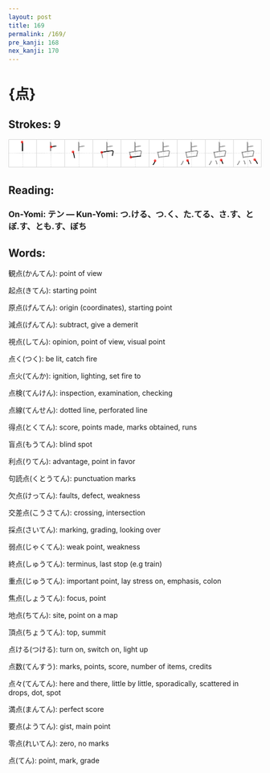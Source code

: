```yaml
---
layout: post
title: 169
permalink: /169/
pre_kanji: 168
nex_kanji: 170
---
```


# {点}

## Strokes: 9

<div class="stroke"><img src="../images/E782B9.png" /></div>

## Reading:

### On-Yomi: テン &mdash; Kun-Yomi: つ.ける、つ.く、た.てる、さ.す、とぼ.す、とも.す、ぼち

## Words:

観点(かんてん): point of view

起点(きてん): starting point

原点(げんてん): origin (coordinates), starting point

減点(げんてん): subtract, give a demerit

視点(してん): opinion, point of view, visual point

点く(つく): be lit, catch fire

点火(てんか): ignition, lighting, set fire to

点検(てんけん): inspection, examination, checking

点線(てんせん): dotted line, perforated line

得点(とくてん): score, points made, marks obtained, runs

盲点(もうてん): blind spot

利点(りてん): advantage, point in favor

句読点(くとうてん): punctuation marks

欠点(けってん): faults, defect, weakness

交差点(こうさてん): crossing, intersection

採点(さいてん): marking, grading, looking over

弱点(じゃくてん): weak point, weakness

終点(しゅうてん): terminus, last stop (e.g train)

重点(じゅうてん): important point, lay stress on, emphasis, colon

焦点(しょうてん): focus, point

地点(ちてん): site, point on a map

頂点(ちょうてん): top, summit

点ける(つける): turn on, switch on, light up

点数(てんすう): marks, points, score, number of items, credits

点々(てんてん): here and there, little by little, sporadically, scattered in drops, dot, spot

満点(まんてん): perfect score

要点(ようてん): gist, main point

零点(れいてん): zero, no marks

点(てん): point, mark, grade
